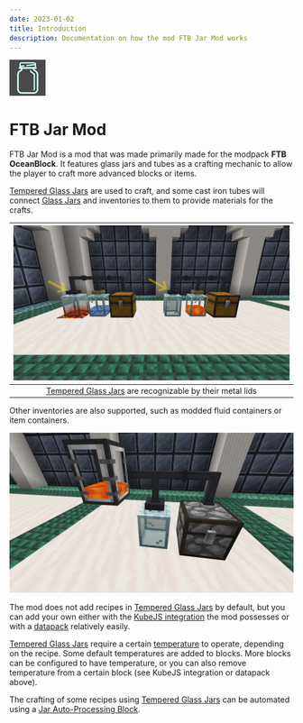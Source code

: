 ```yaml
---
date: 2023-01-02
title: Introduction
description: Documentation on how the mod FTB Jar Mod works
---
```


![Logo](./images/introduction/logo.png "Logo")

# FTB Jar Mod

FTB Jar Mod is a mod that was made primarily made for the modpack **FTB OceanBlock**. It features glass jars and tubes as a crafting mechanic to allow the player to craft more advanced blocks or items.

[Tempered Glass Jars](./contents/jars.md#tempered-glass-jar) are used to craft, and some cast iron tubes will connect [Glass Jars](./contents/jars.md#glass-jar) and inventories to them to provide materials for the crafts.

| ![Example Setup](./images/introduction/example-setup.png "Example Setup") |
|:--:|
| <figcaption>[Tempered Glass Jars](./contents/jars.md#tempered-glass-jar) are recognizable by their metal lids</figcaption> |

Other inventories are also supported, such as modded fluid containers or item containers.

![Modded Setup](./images/introduction/modded-setup.png "Modded Setup")

The mod does not add recipes in [Tempered Glass Jars](./contents/jars.md#tempered-glass-jar) by default, but you can add your own either with the [KubeJS integration](./for-kubejs.md) the mod possesses or with a [datapack](./for-datapacks.md) relatively easily.

[Tempered Glass Jars](./contents/jars.md#tempered-glass-jar) require a certain [temperature](./contents/jars.md#temperature) to operate, depending on the recipe. Some default temperatures are added to blocks. More blocks can be configured to have temperature, or you can also remove temperature from a certain block (see KubeJS integration or datapack above).

The crafting of some recipes using [Tempered Glass Jars](./contents/jars.md#tempered-glass-jar) can be automated using a [Jar Auto-Processing Block](./contents/automation.md).